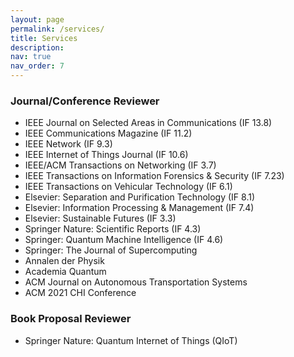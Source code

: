 ```yaml
---
layout: page
permalink: /services/
title: Services
description: 
nav: true
nav_order: 7
---
```


### Journal/Conference Reviewer

- IEEE Journal on Selected Areas in Communications (IF 13.8)
- IEEE Communications Magazine (IF 11.2)
- IEEE Network (IF 9.3)
- IEEE Internet of Things Journal (IF 10.6)
- IEEE/ACM Transactions on Networking (IF 3.7)
- IEEE Transactions on Information Forensics & Security (IF 7.23)
- IEEE Transactions on Vehicular Technology (IF 6.1)
- Elsevier: Separation and Purification Technology (IF 8.1)
- Elsevier: Information Processing & Management (IF 7.4)
- Elsevier: Sustainable Futures (IF 3.3)
- Springer Nature: Scientific Reports (IF 4.3)
- Springer: Quantum Machine Intelligence (IF 4.6)
- Springer: The Journal of Supercomputing
- Annalen der Physik
- Academia Quantum
- ACM Journal on Autonomous Transportation Systems
- ACM 2021 CHI Conference

### Book Proposal Reviewer

- Springer Nature: Quantum Internet of Things (QIoT)